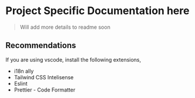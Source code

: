 # Project Specific Documentation here

> Will add more details to readme soon

## Recommendations

If you are using vscode, install the following extensions,

- i18n ally
- Tailwind CSS Intelisense
- Eslint
- Prettier - Code Formatter

